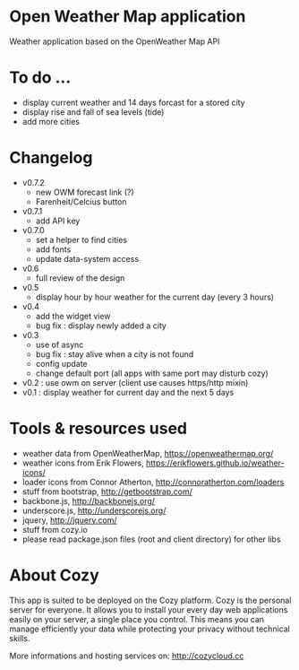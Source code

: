 # Open Weather Map application

Weather application based on the OpenWeather Map API

# To do ...

* display current weather and 14 days forcast for a stored city
* display rise and fall of sea levels (tide)
* add more cities

# Changelog

* v0.7.2
  * new OWM forecast link (?)
  * Farenheit/Celcius button
* v0.7.1
  * add API key
* v0.7.0
  * set a helper to find cities
  * add fonts
  * update data-system access
* v0.6
  * full review of the design
* v0.5
  * display hour by hour weather for the current day (every 3 hours)
* v0.4
  * add the widget view
  * bug fix : display newly added a city
* v0.3
  * use of async
  * bug fix : stay alive when a city is not found
  * config update
  * change default port (all apps with same port may disturb cozy)
* v0.2 : use owm on server (client use causes https/http mixin)
* v0.1 : display weather for current day and the next 5 days

# Tools & resources used

* weather data from OpenWeatherMap, https://openweathermap.org/
* weather icons from Erik Flowers, https://erikflowers.github.io/weather-icons/
* loader icons from Connor Atherton, http://connoratherton.com/loaders
* stuff from bootstrap, http://getbootstrap.com/
* backbone.js, http://backbonejs.org/
* underscore.js, http://underscorejs.org/
* jquery, http://jquery.com/
* stuff from cozy.io
* please read package.json files (root and client directory) for other libs

# About Cozy

This app is suited to be deployed on the Cozy platform. Cozy is the personal
server for everyone. It allows you to install your every day web applications
easily on your server, a single place you control. This means you can manage
efficiently your data while protecting your privacy without technical skills.

More informations and hosting services on:
http://cozycloud.cc
